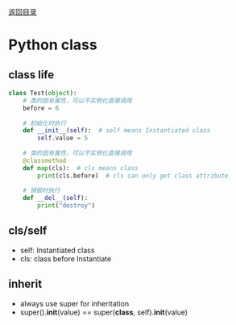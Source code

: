 [返回目录](../README.md)
# Python class

## class life
```python
class Test(object):
    # 类的固有属性，可以不实例化直接调用
    before = 6
    
    # 初始化时执行
    def __init__(self):  # self means Instantiated class
        self.value = 5
    
    # 类的固有属性，可以不实例化直接调用
    @classmethod
    def map(cls):  # cls means class
        print(cls.before)  # cls can only get class attribute
    
    # 销毁时执行
    def __del__(self):
        print("destroy")
```

## cls/self
* self: Instantiated class
* cls: class before Instantiate

## inherit
* always use super for inheritation
* super().__init__(value) == super(__class__, self).__init__(value)
